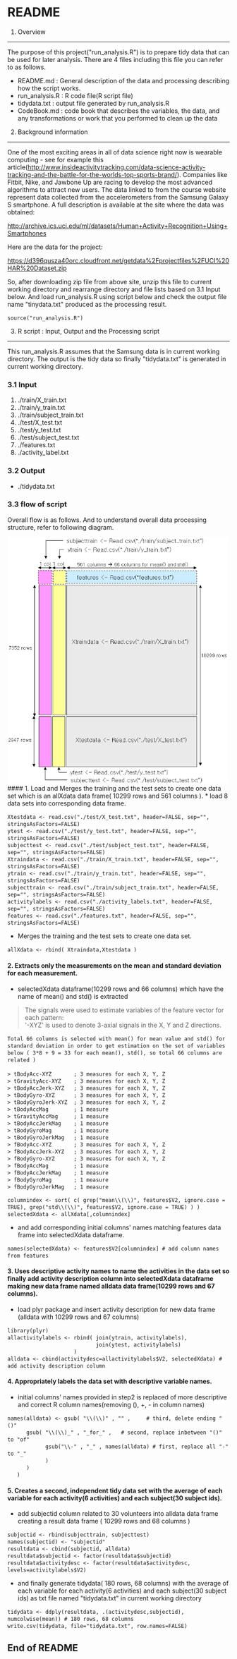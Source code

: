 README 
===================================
1. Overview 
-----------------------
The purpose of this project("run_analysis.R") is to prepare tidy data that can 
be used for later analysis. There are 4 files including this file you can refer to as follows.
* README.md :  General description of the data and processing describing how the script works. 
* run_analysis.R : R code file(R script file)
* tidydata.txt : output file generated by run_analysis.R 
* CodeBook.md : code book that describes the variables, the data, and any transformations or work that you performed to clean up the data

2. Background information
------------------------
One of the most exciting areas in all of data science right now is wearable computing - see for example this article(http://www.insideactivitytracking.com/data-science-activity-tracking-and-the-battle-for-the-worlds-top-sports-brand/). Companies like Fitbit, Nike, and Jawbone Up are racing to develop the most advanced algorithms to attract new users. The data linked to from the course website represent data collected from the accelerometers from the Samsung Galaxy S smartphone. A full description is available at the site where the data was obtained:

http://archive.ics.uci.edu/ml/datasets/Human+Activity+Recognition+Using+Smartphones

Here are the data for the project:

https://d396qusza40orc.cloudfront.net/getdata%2Fprojectfiles%2FUCI%20HAR%20Dataset.zip

So, after downloading zip file from above site, unzip this file to current working directory and rearrange directory and file lists based on 3.1 Input below. And load run_analysis.R using script below and check the output file name "tinydata.txt" produced as the processing result.

```
source("run_analysis.R")
```

3. R script : Input, Output and the Processing script
--------------------------------------------------
This run_analysis.R assumes that the Samsung data is in current working directory.
The output is the tidy data so finally "tidydata.txt" is generated in current working directory. 

### 3.1 Input
1. ./train/X_train.txt
2. ./train/y_train.txt
3. ./train/subject_train.txt
4. ./test/X_test.txt
5. ./test/y_test.txt
6. ./test/subject_test.txt
7. ./features.txt
8. ./activity_label.txt

### 3.2 Output
* ./tidydata.txt

### 3.3 flow of script 
Overall flow is as follows. And to understand overall data processing structure, refer to following diagram.

<img src="./figures/OverallDataProcessingDiagram.png" alt="OverallDataProcessingDiagram" style="width: 500px;"/>
#### 1. Load and Merges the training and the test sets to create one data set which is an allXdata data frame( 10299 rows and 561 columns ).
 * load 8 data sets into corresponding data frame. 
 
 ```
Xtestdata <- read.csv("./test/X_test.txt", header=FALSE, sep="", stringsAsFactors=FALSE)
ytest <- read.csv("./test/y_test.txt", header=FALSE, sep="", stringsAsFactors=FALSE)
subjecttest <- read.csv("./test/subject_test.txt", header=FALSE, sep="", stringsAsFactors=FALSE)
Xtraindata <- read.csv("./train/X_train.txt", header=FALSE, sep="", stringsAsFactors=FALSE)
ytrain <- read.csv("./train/y_train.txt", header=FALSE, sep="", stringsAsFactors=FALSE)
subjecttrain <- read.csv("./train/subject_train.txt", header=FALSE, sep="", stringsAsFactors=FALSE)
activitylabels <- read.csv("./activity_labels.txt", header=FALSE, sep="", stringsAsFactors=FALSE)
features <- read.csv("./features.txt", header=FALSE, sep="", stringsAsFactors=FALSE)
 ```
 * Merges the training and the test sets to create one data set.
 
 ```
allXdata <- rbind( Xtraindata,Xtestdata )                
 ```
 

#### 2. Extracts only the measurements on the mean and standard deviation for each measurement.
 * selectedXdata dataframe(10299 rows and 66 columns) which have the name of mean() and std() is extracted
 > The signals were used to estimate variables of the feature vector for each pattern:  
 > '-XYZ' is used to denote 3-axial signals in the X, Y and Z directions.
 ```
 Total 66 columns is selected with mean() for mean value and std() for standard deviation in order to get estimation on the set of variables below ( 3*8 + 9 = 33 for each mean(), std(), so total 66 columns are related )
 
 > tBodyAcc-XYZ       ; 3 measures for each X, Y, Z 
 > tGravityAcc-XYZ    ; 3 measures for each X, Y, Z  
 > tBodyAccJerk-XYZ   ; 3 measures for each X, Y, Z  
 > tBodyGyro-XYZ      ; 3 measures for each X, Y, Z  
 > tBodyGyroJerk-XYZ  ; 3 measures for each X, Y, Z  
 > tBodyAccMag        ; 1 measure
 > tGravityAccMag     ; 1 measure
 > tBodyAccJerkMag    ; 1 measure
 > tBodyGyroMag       ; 1 measure
 > tBodyGyroJerkMag   ; 1 measure 
 > fBodyAcc-XYZ       ; 3 measures for each X, Y, Z
 > fBodyAccJerk-XYZ   ; 3 measures for each X, Y, Z
 > fBodyGyro-XYZ      ; 3 measures for each X, Y, Z
 > fBodyAccMag        ; 1 measure
 > fBodyAccJerkMag    ; 1 measure
 > fBodyGyroMag       ; 1 measure
 > fBodyGyroJerkMag   ; 1 measure
 ```

 ```
columnindex <- sort( c( grep("mean\\(\\)", features$V2, ignore.case = TRUE), grep("std\\(\\)", features$V2, ignore.case = TRUE) ) )
selectedXdata <- allXdata[,columnindex]
 ```
   
 * and add corresponding initial columns' names matching features data frame into selectedXdata dataframe.
 
 ```
names(selectedXdata) <- features$V2[columnindex] # add column names from features
 ``` 
   
#### 3. Uses descriptive activity names to name the activities in the data set so finally add activity description column into selectedXdata dataframe making new data frame named alldata data frame(10299 rows and 67 columns).
  * load plyr package and insert activity description for new data frame (alldata with 10299 rows and 67 columns) 

   ```
   library(plyr)
   allactivitylabels <- rbind( join(ytrain, activitylabels),
                               join(ytest, activitylabels) 
                        ) 
   alldata <- cbind(activitydesc=allactivitylabels$V2, selectedXdata) # add activity description column 
   ```
   
#### 4. Appropriately labels the data set with descriptive variable names. 
   - initial columns' names provided in step2 is replaced of more descriptive and correct R column names(removing (), +, - in column names)  
   
   ```   
names(alldata) <- gsub( "\\(\\)" , "" ,     # third, delete ending "()" 
         gsub( "\\(\\)_" , "_for_" ,   # second, replace inbetween "()" to "of"
               gsub("\\-" , "_" , names(alldata) # first, replace all "-" to "_"
               )
         )
      )
   ```
   
#### 5. Creates a second, independent tidy data set with the average of each variable for each activity(6 activities) and each subject(30 subject ids).
 * add subjectid column related to 30 volunteers into alldata data frame creating a result data frame ( 10299 rows and 68 columns )
 
 ``` 
subjectid <- rbind(subjecttrain, subjecttest)
names(subjectid) <- "subjectid"
resultdata <- cbind(subjectid, alldata)
resultdata$subjectid <- factor(resultdata$subjectid)
resultdata$activitydesc <- factor(resultdata$activitydesc, levels=activitylabels$V2)
 ```
 
 * and finally generate tidydata( 180 rows, 68 columns) with the average of each variable for each activity(6 activities) and each subject(30 subject ids) as txt file named "tidydata.txt" in current working directory
 
 ```
tidydata <- ddply(resultdata, .(activitydesc,subjectid), numcolwise(mean)) # 180 rows, 68 columns 
write.csv(tidydata, file="tidydata.txt", row.names=FALSE)
 ```
 
## End of README 
 
